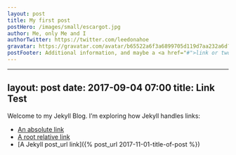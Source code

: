 ```yaml
---
layout: post
title: My first post
postHero: /images/small/escargot.jpg
author: Me, only Me and I
authorTwitter: https://twitter.com/leedonahoe
gravatar: https://gravatar.com/avatar/b65522a6f3a6899705d119d7aa232a6d?s=150
postFooter: Additional information, and maybe a <a href="#">link or two</a>
---
```


---
layout: post
date: 2017-09-04 07:00
title: Link Test
---

Welcome to my Jekyll Blog. I’m exploring how Jekyll handles links:
* [An absolute link](127.0.0.1:4000/about/)
* [A root relative link](/jekyll/update/welcome-to-jekyll/)
* [A Jekyll post_url link]({% post_url 2017-11-01-title-of-post %})
